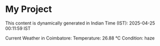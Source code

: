 # My Project

This content is dynamically generated in Indian Time (IST): 2025-04-25 00:11:59 IST


Current Weather in Coimbatore:
Temperature: 26.88 °C
Condition: haze
